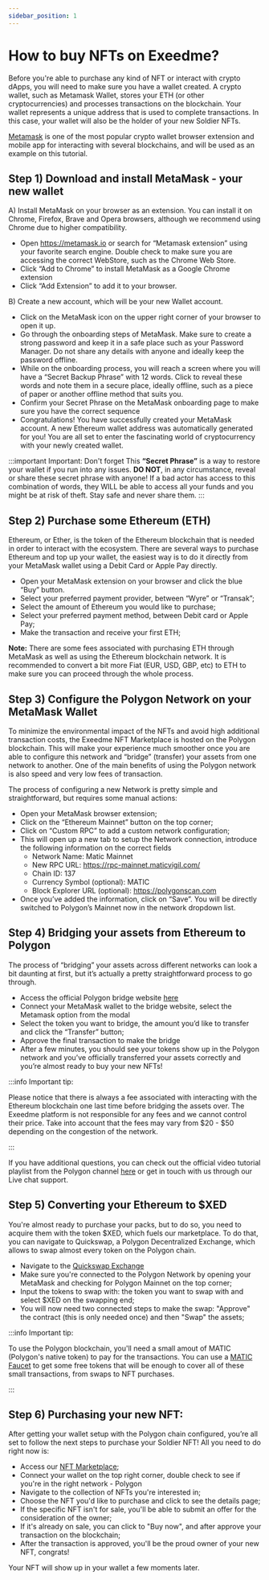 ```yaml
---
sidebar_position: 1
---
```


# How to buy NFTs on Exeedme?

Before you're able to purchase any kind of NFT or interact with crypto dApps, you will need to make sure you have a wallet created. 
A crypto wallet, such as Metamask Wallet, stores your ETH (or other cryptocurrencies) and processes transactions on the blockchain. Your wallet represents a unique address that is used to complete transactions. In this case, your wallet will also be the holder of your new Soldier NFTs.

[Metamask](https://www.metamask.io) is one of the most popular crypto wallet browser extension and mobile app for interacting with several blockchains, and will be used as an example on this tutorial.


## Step 1) Download and install MetaMask - your new wallet

A) Install MetaMask on your browser as an extension. You can install it on Chrome, Firefox, Brave and Opera browsers, although we recommend using Chrome due to higher compatibility.
  - Open https://metamask.io or search for “Metamask extension” using your favorite search engine. Double check to make sure you are accessing the correct WebStore, such as the Chrome Web Store.
  - Click “Add to Chrome” to install MetaMask as a Google Chrome extension
  - Click “Add Extension” to add it to your browser.

B) Create a new account, which will be your new Wallet account.
  - Click on the MetaMask icon on the upper right corner of your browser to open it up.
  - Go through the onboarding steps of MetaMask. Make sure to create a strong password and keep it in a safe place such as your Password Manager. Do not share any details with anyone and ideally keep the password offline.
  - While on the onboarding process, you will reach a screen where you will have a “Secret Backup Phrase” with 12 words. Click to reveal these words and note them in a secure place, ideally offline, such as a piece of paper or another offline method that suits you.
  - Confirm your Secret Phrase on the MetaMask onboarding page to make sure you have the correct sequence
  - Congratulations! You have successfully created your MetaMask account. A new Ethereum wallet address was automatically generated for you! You are all set to enter the fascinating world of cryptocurrency with your newly created wallet.


:::important Important: Don't forget
This **“Secret Phrase”** is a way to restore your wallet if you run into any issues. **DO NOT**, in any circumstance, reveal or share these secret phrase with anyone! If a bad actor has access to this combination of words, they WILL be able to access all your funds and you might be at risk of theft. Stay safe and never share them.
:::


## Step 2) Purchase some Ethereum (ETH)

Ethereum, or Ether, is the token of the Ethereum blockchain that is needed in order to interact with the ecosystem. There are several ways to purchase Ethereum and top up your wallet, the easiest way is to do it directly from your MetaMask wallet using a Debit Card or Apple Pay directly. 
  - Open your MetaMask extension on your browser and click the blue “Buy” button.
  - Select your preferred payment provider, between “Wyre” or “Transak”;
  - Select the amount of Ethereum you would like to purchase;
  - Select your preferred payment method, between Debit card or Apple Pay;
  - Make the transaction and receive your first ETH;

**Note:** There are some fees associated with purchasing ETH through MetaMask as well as using the Ethereum blockchain network. It is recommended to convert a bit more Fiat (EUR, USD, GBP, etc) to ETH to make sure you can proceed through the whole process.


## Step 3) Configure the Polygon Network on your MetaMask Wallet

To minimize the environmental impact of the NFTs and avoid high additional transaction costs, the Exeedme NFT Marketplace is hosted on the Polygon blockchain. This will make your experience much smoother once you are able to configure this network and “bridge” (transfer) your assets from one network to another. One of the main benefits of using the Polygon network is also speed and very low fees of transaction.

The process of configuring a new Network is pretty simple and straightforward, but requires some manual actions:

  - Open your MetaMask browser extension;
  - Click on the “Ethereum Mainnet” button on the top corner;
  - Click on “Custom RPC” to add a custom network configuration;
  - This will open up a new tab to setup the Network connection, introduce the following information on the correct fields
    - Network Name: Matic Mainnet
    - New RPC URL: https://rpc-mainnet.maticvigil.com/
    - Chain ID: 137
    - Currency Symbol (optional): MATIC
    - Block Explorer URL (optional): https://polygonscan.com
  - Once you’ve added the information, click on “Save”. You will be directly switched to Polygon’s Mainnet now in the network dropdown list.


## Step 4) Bridging your assets from Ethereum to Polygon

The process of “bridging” your assets across different networks can look a bit daunting at first, but it’s actually a pretty straightforward process to go through.
  - Access the official Polygon bridge website [here](https://wallet.matic.network/bridge/)
  - Connect your MetaMask wallet to the bridge website, select the Metamask option from the modal
  - Select the token you want to bridge, the amount you’d like to transfer and click the “Transfer” button;
  - Approve the final transaction to make the bridge
  - After a few minutes, you should see your tokens show up in the Polygon network and you’ve officially transferred your assets correctly and you’re almost ready to buy your new NFTs!

:::info Important tip: 

Please notice that there is always a fee associated with interacting with the Ethereum blockchain one last time before bridging the assets over. The Exeedme platform is not responsible for any fees and we cannot control their price. Take into account that the fees may vary from $20 - $50 depending on the congestion of the network.

:::

If you have additional questions, you can check out the official video tutorial playlist from the Polygon channel [here](https://www.youtube.com/playlist?list=PLslsfan1R_z0Epvnqsj29V1LBAh99dzu9) or get in touch with us through our Live chat support.


## Step 5) Converting your Ethereum to $XED

You're almost ready to purchase your packs, but to do so, you need to acquire them with the token $XED, which fuels our marketplace. To do that, you can navigate to Quickswap, a Polygon Decentralized Exchange, which allows to swap almost every token on the Polygon chain.

  - Navigate to the [Quickswap Exchange](https://quickswap.exchange/#/swap)
  - Make sure you're connected to the Polygon Network by opening your MetaMask and checking for Polygon Mainnet on the top corner;
  - Input the tokens to swap with: the token you want to swap with and select $XED on the swapping end;
  - You will now need two connected steps to make the swap: "Approve" the contract (this is only needed once) and then "Swap" the assets;

:::info Important tip: 

To use the Polygon blockchain, you'll need a small amout of MATIC (Polygon's native token) to pay for the transactions. You can use a [MATIC Faucet](https://macncheese.finance/matic-polygon-mainnet-faucet.php) to get some free tokens that will be enough to cover all of these small transactions, from swaps to NFT purchases.

:::

## Step 6) Purchasing your new NFT:

After getting your wallet setup with the Polygon chain configured, you’re all set to follow the next steps to purchase your Soldier NFT! All you need to do right now is:
  - Access our [NFT Marketplace](https://app.exeedme.com/nfts);
  - Connect your wallet on the top right corner, double check to see if you're in the right network - Polygon
  - Navigate to the collection of NFTs you're interested in;
  - Choose the NFT you'd like to purchase and click to see the details page;
  - If the specific NFT isn't for sale, you'll be able to submit an offer for the consideration of the owner;
  - If it's already on sale, you can click to "Buy now", and after approve your transaction on the blockchain;
  - After the transaction is approved, you'll be the proud owner of your new NFT, congrats!

Your NFT will show up in your wallet a few moments later.



